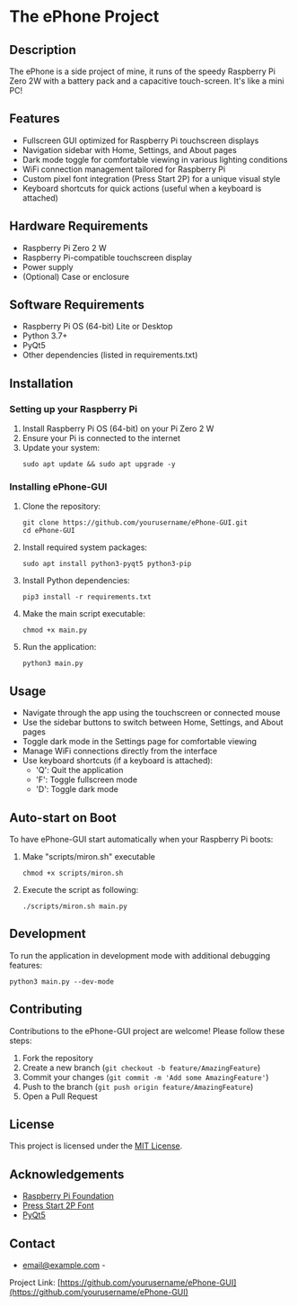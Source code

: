 # The ePhone Project

## Description
The ePhone is a side project of mine, it runs of the speedy Raspberry Pi Zero 2W with a battery pack and a capacitive touch-screen. It's like a mini PC!

## Features
- Fullscreen GUI optimized for Raspberry Pi touchscreen displays
- Navigation sidebar with Home, Settings, and About pages
- Dark mode toggle for comfortable viewing in various lighting conditions
- WiFi connection management tailored for Raspberry Pi
- Custom pixel font integration (Press Start 2P) for a unique visual style
- Keyboard shortcuts for quick actions (useful when a keyboard is attached)

## Hardware Requirements
- Raspberry Pi Zero 2 W
- Raspberry Pi-compatible touchscreen display
- Power supply
- (Optional) Case or enclosure

## Software Requirements
- Raspberry Pi OS (64-bit) Lite or Desktop
- Python 3.7+
- PyQt5
- Other dependencies (listed in requirements.txt)

## Installation

### Setting up your Raspberry Pi
1. Install Raspberry Pi OS (64-bit) on your Pi Zero 2 W
2. Ensure your Pi is connected to the internet
3. Update your system:
   ```
   sudo apt update && sudo apt upgrade -y
   ```

### Installing ePhone-GUI
1. Clone the repository:
   ```
   git clone https://github.com/yourusername/ePhone-GUI.git
   cd ePhone-GUI
   ```

2. Install required system packages:
   ```
   sudo apt install python3-pyqt5 python3-pip
   ```

3. Install Python dependencies:
   ```
   pip3 install -r requirements.txt
   ```

4. Make the main script executable:
   ```
   chmod +x main.py
   ```

5. Run the application:
   ```
   python3 main.py
   ```

## Usage
- Navigate through the app using the touchscreen or connected mouse
- Use the sidebar buttons to switch between Home, Settings, and About pages
- Toggle dark mode in the Settings page for comfortable viewing
- Manage WiFi connections directly from the interface
- Use keyboard shortcuts (if a keyboard is attached):
  - 'Q': Quit the application
  - 'F': Toggle fullscreen mode
  - 'D': Toggle dark mode

## Auto-start on Boot
To have ePhone-GUI start automatically when your Raspberry Pi boots:

1. Make "scripts/miron.sh" executable
   ```
   chmod +x scripts/miron.sh
   ```
2. Execute the script as following:
   ```
   ./scripts/miron.sh main.py
   ```

## Development
To run the application in development mode with additional debugging features:
```
python3 main.py --dev-mode
```

## Contributing
Contributions to the ePhone-GUI project are welcome! Please follow these steps:
1. Fork the repository
2. Create a new branch (`git checkout -b feature/AmazingFeature`)
3. Commit your changes (`git commit -m 'Add some AmazingFeature'`)
4. Push to the branch (`git push origin feature/AmazingFeature`)
5. Open a Pull Request

## License
This project is licensed under the [MIT License](LICENSE).

## Acknowledgements
- [Raspberry Pi Foundation](https://www.raspberrypi.org/)
- [Press Start 2P Font](https://fonts.google.com/specimen/Press+Start+2P)
- [PyQt5](https://www.riverbankcomputing.com/software/pyqt/)

## Contact
- email@example.com -

Project Link: [https://github.com/yourusername/ePhone-GUI](https://github.com/yourusername/ePhone-GUI)

